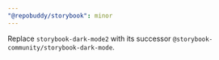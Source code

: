 ```yaml
---
"@repobuddy/storybook": minor
---
```


Replace `storybook-dark-mode2` with its successor `@storybook-community/storybook-dark-mode`.

